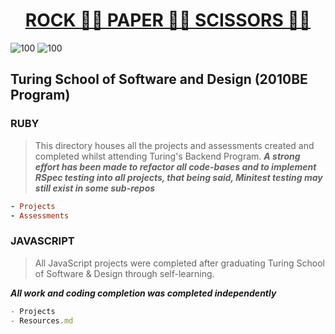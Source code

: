 <h1><b><u><center>ROCK ✊🏽 PAPER ✋🏽 SCISSORS ✌🏽</h1></b></u></center>

![100](https://user-images.githubusercontent.com/67389821/148160482-196b67d4-e69a-4b53-b725-2a8cdfa4d18e.gif) 
![100](https://user-images.githubusercontent.com/67389821/148160390-e2dff3d5-a7e2-4083-90f8-c44fbe737f72.gif)

## Turing School of Software and Design (2010BE Program)

### RUBY

> This directory houses all the projects and assessments created and completed whilst attending Turing's Backend Program.
***A strong effort has been made to refactor all code-bases and to implement RSpec testing into all projects, that being said, Minitest testing may still exist in some sub-repos***

```ruby
- Projects
- Assessments
```

### JAVASCRIPT

> All JavaScript projects were completed after graduating Turing School of Software & Design through self-learning.

***All work and coding completion was completed independently***

```js
- Projects
- Resources.md
```
